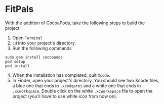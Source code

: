 # FitPals

With the addition of CocoaPods, take the following steps to build the project:
1. Open `Terminal`
2. `cd` into your project's directory.
3. Run the following commands
```
sudo gem install cocoapods
pod setup
pod install
```
4. When the installation has completed, quit `Xcode`.
5. In Finder, open your project's directory. You should see two Xcode files, a blue one that ends in `.xcodeproj` and a white one that ends in `.xcworkspace`. Double click on the white `.xcworkspace` file to open the project (you'll have to use white icon from now on).
